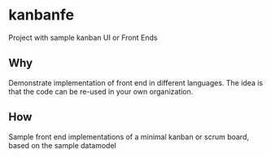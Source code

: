 # kanbanfe
Project with sample kanban UI or Front Ends

## Why
Demonstrate implementation of front end in different languages. The idea is that the code can be re-used in your own organization.

## How
Sample front end implementations of a minimal kanban or scrum board, based on the sample datamodel




